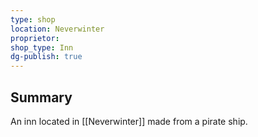 ```yaml
---
type: shop
location: Neverwinter
proprietor: 
shop_type: Inn
dg-publish: true
---
```

## Summary
An inn located in [[Neverwinter]] made from a pirate ship.